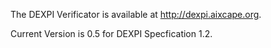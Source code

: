 The DEXPI Verificator is available at http://dexpi.aixcape.org.

Current Version is 0.5 for DEXPI Specfication 1.2.
